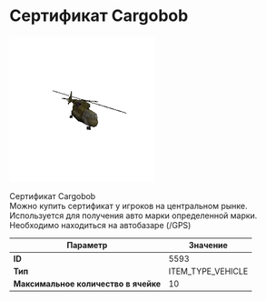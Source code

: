 # Сертификат Cargobob

![Item Image](../img/5593.webp?raw=true)

Сертификат Cargobob<br>Можно купить сертификат у игроков на центральном рынке.<br>Используется для получения авто марки определенной марки.<br>Необходимо находиться на автобазаре (/GPS)


| Параметр | Значение |
|----------|----------|
| **ID** | 5593 |
| **Тип** | ITEM_TYPE_VEHICLE |
| **Максимальное количество в ячейке** | 10 |

